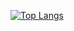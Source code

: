 [![Top Langs](https://github-readme-stats.vercel.app/api/top-langs/?username=nithinrjohn)](https://github.com/anuraghazra/github-readme-stats)

<!--
**nithinrjohn/nithinrjohn** is a ✨ _special_ ✨ repository because its `README.md` (this file) appears on your GitHub profile.

Here are some ideas to get you started:

- 🔭 I’m currently working on ...
- 🌱 I’m currently learning ...
- 👯 I’m looking to collaborate on ...
- 🤔 I’m looking for help with ...
- 💬 Ask me about ...
- 📫 How to reach me: ...
- 😄 Pronouns: ...
- ⚡ Fun fact: ...
-->
